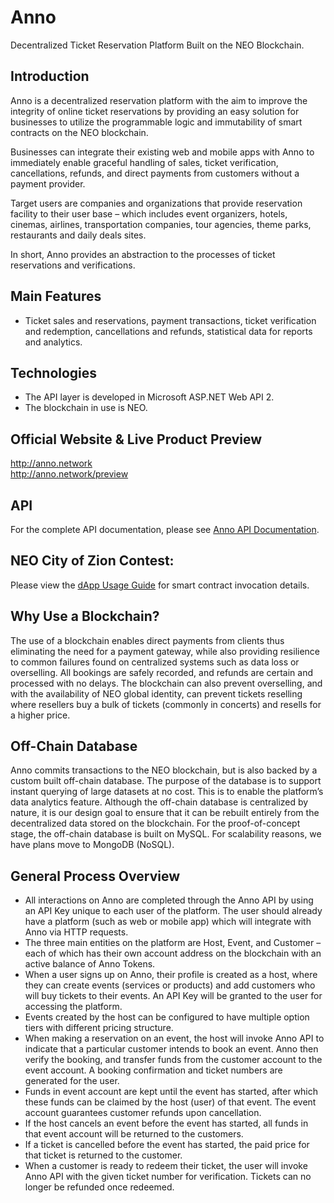 # Anno
Decentralized Ticket Reservation Platform Built on the NEO Blockchain.

## Introduction
Anno is a decentralized reservation platform with the aim to improve the integrity of online ticket reservations by providing an easy solution for businesses to utilize the programmable logic and immutability of smart contracts on the NEO blockchain.

Businesses can integrate their existing web and mobile apps with Anno to immediately enable graceful handling of sales, ticket verification, cancellations, refunds, and direct payments from customers without a payment provider.

Target users are companies and organizations that provide reservation facility to their user base – which includes event organizers, hotels, cinemas, airlines, transportation companies, tour agencies, theme parks, restaurants and daily deals sites.

In short, Anno provides an abstraction to the processes of ticket reservations and verifications.

## Main Features
*	Ticket sales and reservations, payment transactions, ticket verification and redemption, cancellations and refunds, statistical data for reports and analytics.

## Technologies
*	The API layer is developed in Microsoft ASP.NET Web API 2.
* The blockchain in use is NEO.

## Official Website & Live Product Preview
<a href="http://anno.network" target="_blank">http://anno.network</a><br />
<a href="http://anno.network/preview" target="_blank">http://anno.network/preview</a>

## API
For the complete API documentation, please see <a href="https://documenter.getpostman.com/view/469639/anno-api/RVfyDW5V" target="_blank">Anno API Documentation</a>.

## NEO City of Zion Contest:
Please view the <a href="http://anno.network/docs/dapp-usage-guide.pdf" target="_blank">dApp Usage Guide</a> for smart contract invocation details.

## Why Use a Blockchain?
The use of a blockchain enables direct payments from clients thus eliminating the need for a payment gateway, while also providing resilience to common failures found on centralized systems such as data loss or overselling. All bookings are safely recorded, and refunds are certain and processed with no delays. The blockchain can also prevent overselling, and with the availability of NEO global identity, can prevent tickets reselling where resellers buy a bulk of tickets (commonly in concerts) and resells for a higher price.

## Off-Chain Database
Anno commits transactions to the NEO blockchain, but is also backed by a custom built off-chain database. The purpose of the database is to support instant querying of large datasets at no cost. This is to enable the platform’s data analytics feature. Although the off-chain database is centralized by nature, it is our design goal to ensure that it can be rebuilt entirely from the decentralized data stored on the blockchain.
For the proof-of-concept stage, the off-chain database is built on MySQL. For scalability reasons, we have plans move to MongoDB (NoSQL).

## General Process Overview
*	All interactions on Anno are completed through the Anno API by using an API Key unique to each user of the platform. The user should already have a platform (such as web or mobile app) which will integrate with Anno via HTTP requests.
*	The three main entities on the platform are Host, Event, and Customer – each of which has their own account address on the blockchain with an active balance of Anno Tokens.
*	When a user signs up on Anno, their profile is created as a host, where they can create events (services or products) and add customers who will buy tickets to their events. An API Key will be granted to the user for accessing the platform.
*	Events created by the host can be configured to have multiple option tiers with different pricing structure.
*	When making a reservation on an event, the host will invoke Anno API to indicate that a particular customer intends to book an event. Anno then verify the booking, and transfer funds from the customer account to the event account. A booking confirmation and ticket numbers are generated for the user.
*	Funds in event account are kept until the event has started, after which these funds can be claimed by the host (user) of that event. The event account guarantees customer refunds upon cancellation.
*	If the host cancels an event before the event has started, all funds in that event account will be returned to the customers.
*	If a ticket is cancelled before the event has started, the paid price for that ticket is returned to the customer.
*	When a customer is ready to redeem their ticket, the user will invoke Anno API with the given ticket number for verification. Tickets can no longer be refunded once redeemed.

